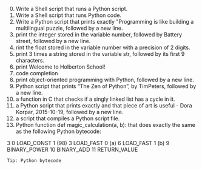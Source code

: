 0. Write a Shell script that runs a Python script.
1. Write a Shell script that runs Python code.
2. Write a Python script that prints exactly "Programming is like building a multilingual puzzle, followed by a new line.
3. print the integer stored in the variable number, followed by Battery street, followed by a new line.
4. rint the float stored in the variable number with a precision of 2 digits.
5. print 3 times a string stored in the variable str, followed by its first 9 characters.
6. print Welcome to Holberton School!
7. code completion
8. print object-oriented programming with Python, followed by a new line.
9. Python script that prints “The Zen of Python”, by TimPeters, followed by a new line.
10. a function in C that checks if a singly linked list has a cycle in it.
11. a Python script that prints exactly and that piece of art is useful - Dora Korpar, 2015-10-19, followed by a new line.
12. a script that compiles a Python script file.
13. Python function def magic_calculation(a, b): that does exactly the same as the following Python bytecode:

  3           0 LOAD_CONST               1 (98)
              3 LOAD_FAST                0 (a)
              6 LOAD_FAST                1 (b)
              9 BINARY_POWER
             10 BINARY_ADD
             11 RETURN_VALUE

    Tip: Python bytecode
